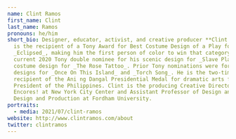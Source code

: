 ```yaml
---
name: Clint Ramos
first_name: Clint
last_name: Ramos
pronouns: he/him
short_bio: Designer, educator, activist, and creative producer **Clint Ramos**
  is the recipient of a Tony Award for Best Costume Design of a Play for
  _Eclipsed_, making him the first person of color to win that category. He is a
  current 2020 Tony double nominee for his scenic design for _Slave Play_ and
  costume design for _The Rose Tattoo_. Prior Tony nominations were for his
  designs for _Once On This Island_ and _Torch Song_. He is the two-time
  recipient of the Ani ng Dangal Presidential Medal for dramatic arts from the
  President of the Philippines. Clint is the producing Creative Director for
  Encores! at New York City Center and Assistant Professor of Design and Head of
  Design and Production at Fordham University.
portraits:
  - media: 2021/07/clint-ramos
website: http://www.clintramos.com/about
twitter: clintramos
---
```

